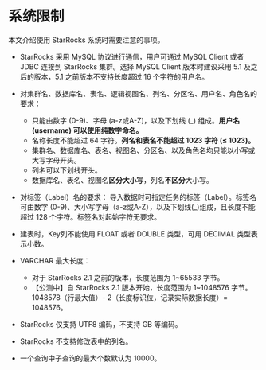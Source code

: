 # 系统限制

本文介绍使用 StarRocks 系统时需要注意的事项。

- StarRocks 采用 MySQL 协议进行通信，用户可通过 MySQL Client 或者 JDBC 连接到 StarRocks 集群。选择 MySQL Client 版本时建议采用 5.1 及之后的版本，5.1 之前版本不支持长度超过 16 个字符的用户名。

- 对集群名、数据库名、表名、逻辑视图名、列名、分区名、用户名、角色名的要求：
  - 只能由数字 (0-9)、字母 (a-z或A-Z)，以及下划线 (\_) 组成。**用户名 (username) 可以使用纯数字命名。**
  - 名称长度不能超过 64 字符。**列名和表名不能超过 1023 字符 (≤ 1023)。**
  - 集群名、数据库名、表名、视图名、分区名、以及角色名均只能以小写或大写字母开头。
  - 列名可以下划线开头。
  - 数据库名、表名、视图名**区分大小写**，列名**不区分**大小写。
- 对标签（Label）名的要求：
  导入数据时可指定任务的标签（Label）。标签名可由数字 (0-9)、大小写字母（a-z或A-Z），以及下划线(\_)组成，且长度不能超过 128 个字符。标签名对起始字符无要求。
- 建表时，Key列不能使用 FLOAT 或者 DOUBLE 类型，可用 DECIMAL 类型表示小数。
- VARCHAR 最大长度：
  - 对于 StarRocks 2.1 之前的版本，长度范围为 1~65533 字节。
  - 【公测中】自 StarRocks 2.1 版本开始，长度范围为 1~1048576 字节。1048578（行最大值）- 2（长度标识位，记录实际数据长度）= 1048576。
- StarRocks 仅支持 UTF8 编码，不支持 GB 等编码。
- StarRocks 不支持修改表中的列名。
- 一个查询中子查询的最大个数默认为 10000。
